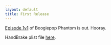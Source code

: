 ```yaml
---
layout: default
title: First Release
---
```


[Episode 1v1](http://www.nyaatorrents.org/?page=torrentinfo&tid=159167) of
Boogiepop Phantom is out.  Hooray.

HandBrake plist file [here](http://github.com/open-source-subs/Boogiepop-Phantom/blob/f4d094299a8d39feb4ec2ede8f9a8b735731d153/01v1.plist).
